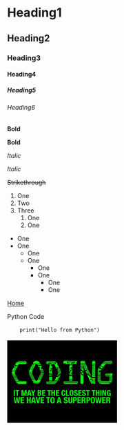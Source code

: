 # Heading1
## Heading2
### Heading3
#### Heading4
##### Heading5
###### Heading6

**Bold**

__Bold__

*Italic*

_Italic_

~~Strikethrough~~

1. One
1. Two
1. Three
    1. One
    1. One

- One
- One
    - One
    - One
        - One
        - One
            - One
            - One

[Home](https://www.google.com "Google")

Python Code
```
    print("Hello from Python")
```

![LCO](https://github.com/Saptarshidas131/Saptarshidas131/raw/main/images/coding.png)

